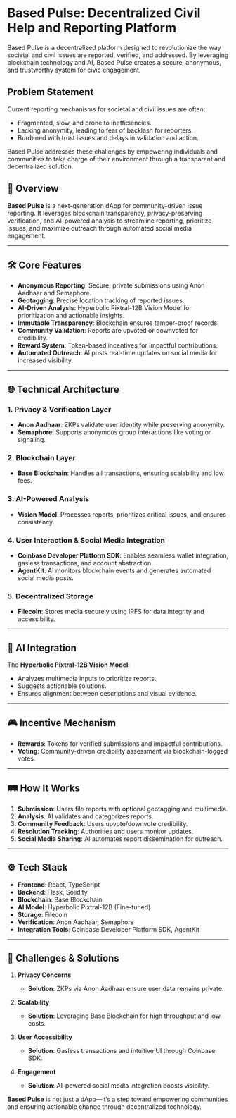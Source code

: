 # Based Pulse: Decentralized Civil Help and Reporting Platform  

Based Pulse is a decentralized platform designed to revolutionize the way societal and civil issues are reported, verified, and addressed. By leveraging blockchain technology and AI, Based Pulse creates a secure, anonymous, and trustworthy system for civic engagement.

## **Problem Statement**  
Current reporting mechanisms for societal and civil issues are often:  
- Fragmented, slow, and prone to inefficiencies.  
- Lacking anonymity, leading to fear of backlash for reporters.  
- Burdened with trust issues and delays in validation and action.  

Based Pulse addresses these challenges by empowering individuals and communities to take charge of their environment through a transparent and decentralized solution.


## 🚀 **Overview**

**Based Pulse** is a next-generation dApp for community-driven issue reporting. It leverages blockchain transparency, privacy-preserving verification, and AI-powered analysis to streamline reporting, prioritize issues, and maximize outreach through automated social media engagement.

----------

## 🛠️ **Core Features**

-   **Anonymous Reporting**: Secure, private submissions using Anon Aadhaar and Semaphore.
-   **Geotagging**: Precise location tracking of reported issues.
-   **AI-Driven Analysis**: Hyperbolic Pixtral-12B Vision Model for prioritization and actionable insights.
-   **Immutable Transparency**: Blockchain ensures tamper-proof records.
-   **Community Validation**: Reports are upvoted or downvoted for credibility.
-   **Reward System**: Token-based incentives for impactful contributions.
-   **Automated Outreach**: AI posts real-time updates on social media for increased visibility.

----------

## 🌐 **Technical Architecture**

### **1. Privacy & Verification Layer**

-   **Anon Aadhaar**: ZKPs validate user identity while preserving anonymity.
-   **Semaphore**: Supports anonymous group interactions like voting or signaling.

### **2. Blockchain Layer**

-   **Base Blockchain**: Handles all transactions, ensuring scalability and low fees.

### **3. AI-Powered Analysis**

-   **Vision Model**: Processes reports, prioritizes critical issues, and ensures consistency.

### **4. User Interaction & Social Media Integration**

-   **Coinbase Developer Platform SDK**: Enables seamless wallet integration, gasless transactions, and account abstraction.
-   **AgentKit**: AI monitors blockchain events and generates automated social media posts.

### **5. Decentralized Storage**

-   **Filecoin**: Stores media securely using IPFS for data integrity and accessibility.

----------

## 🤖 **AI Integration**

The **Hyperbolic Pixtral-12B Vision Model**:

-   Analyzes multimedia inputs to prioritize reports.
-   Suggests actionable solutions.
-   Ensures alignment between descriptions and visual evidence.

----------

## 🎮 **Incentive Mechanism**

-   **Rewards**: Tokens for verified submissions and impactful contributions.
-   **Voting**: Community-driven credibility assessment via blockchain-logged votes.

----------

## 🛤️ **How It Works**

1.  **Submission**: Users file reports with optional geotagging and multimedia.
2.  **Analysis**: AI validates and categorizes reports.
3.  **Community Feedback**: Users upvote/downvote credibility.
4.  **Resolution Tracking**: Authorities and users monitor updates.
5.  **Social Media Sharing**: AI automates report dissemination for outreach.

----------

## ⚙️ **Tech Stack**

-   **Frontend**: React, TypeScript
-   **Backend**: Flask, Solidity
-   **Blockchain**: Base Blockchain
-   **AI Model**: Hyperbolic Pixtral-12B (Fine-tuned)
-   **Storage**: Filecoin
-   **Verification**: Anon Aadhaar, Semaphore
-   **Integration Tools**: Coinbase Developer Platform SDK, AgentKit

----------

## 🧩 **Challenges & Solutions**

1.  **Privacy Concerns**
    
    -   **Solution**: ZKPs via Anon Aadhaar ensure user data remains private.
2.  **Scalability**
    
    -   **Solution**: Leveraging Base Blockchain for high throughput and low costs.
3.  **User Accessibility**
    
    -   **Solution**: Gasless transactions and intuitive UI through Coinbase SDK.
4.  **Engagement**
    
    -   **Solution**: AI-powered social media integration boosts visibility.

**Based Pulse** is not just a dApp—it’s a step toward empowering communities and ensuring actionable change through decentralized technology.
